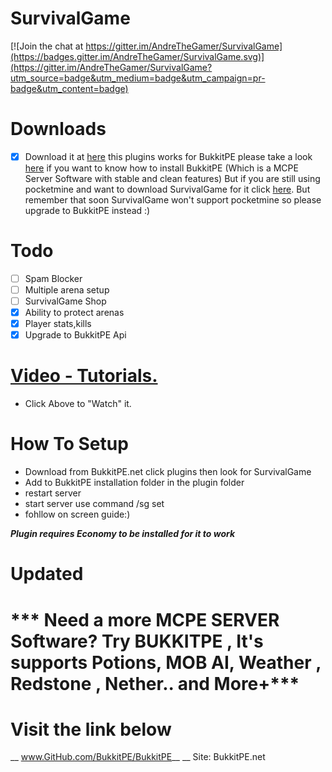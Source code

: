 # SurvivalGame
[![Join the chat at https://gitter.im/AndreTheGamer/SurvivalGame](https://badges.gitter.im/AndreTheGamer/SurvivalGame.svg)](https://gitter.im/AndreTheGamer/SurvivalGame?utm_source=badge&utm_medium=badge&utm_campaign=pr-badge&utm_content=badge)

# Downloads
- [x] Download it at [here](https://forums.bukkitpe.net/index.php?plugins/survivalgame.5/) this plugins works for BukkitPE please take a look [here](https://www.bukkitpe.net/) if you want to know how to install BukkitPE (Which is a MCPE Server Software with stable and clean features) But if you are still using pocketmine and want to download SurvivalGame for it click [here](https://github.com/andrethegamer/survivalgame/release). But remember that soon SurvivalGame won't support pocketmine so please upgrade to BukkitPE instead :) 

# Todo
- [ ] Spam Blocker
- [ ] Multiple arena setup
- [ ] SurvivalGame Shop
- [x] Ability to protect arenas
- [x] Player stats,kills
- [x] Upgrade to BukkitPE Api
 
# [Video - Tutorials.](https://youtu.be/eOHb7NfIM24)
 - Click Above to "Watch" it.

# How To Setup
- Download from BukkitPE.net click plugins then look for SurvivalGame
- Add to BukkitPE installation folder in the plugin folder
- restart server
- start server use command /sg set
- fohllow on screen guide:)


***Plugin requires Economy to be installed for it to work***

# Updated
*** Need a more MCPE SERVER Software? Try BUKKITPE , It's supports Potions, MOB AI, Weather , Redstone , Nether.. and More+***
=
 Visit the link below
=
__ www.GitHub.com/BukkitPE/BukkitPE__
__ Site: BukkitPE.net

